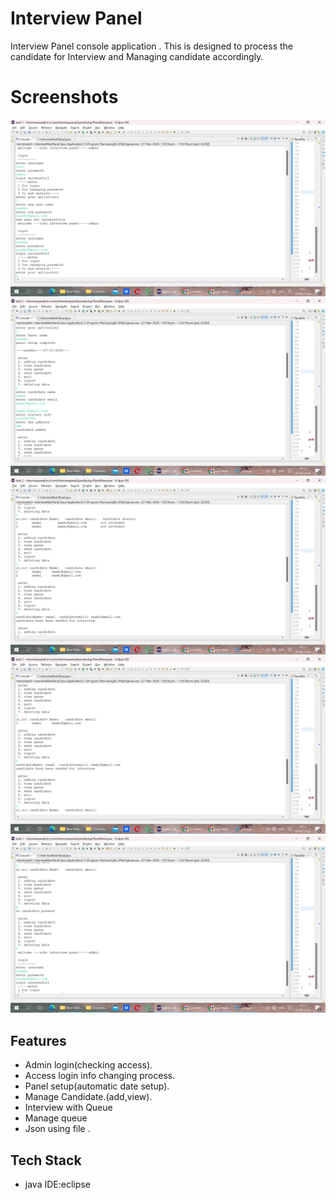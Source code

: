 
# Interview Panel

Interview Panel console application .
This is designed to process the candidate for Interview and Managing candidate accordingly.

# Screenshots

![Interface](com.interview/Screenshot(50).png)
![Interface](com.interview/Screenshot(51).png)
![Interface](com.interview/Screenshot(52).png)
![Interface](com.interview/Screenshot(53).png)
![Interface](com.interview/Screenshot(54).png)


## Features

- Admin login(checking access).
- Access login info changing process.
- Panel setup(automatic date setup).
- Manage Candidate.(add,view).
- Interview with Queue
- Manage queue 
- Json using file .



## Tech Stack
- java
 IDE:eclipse
